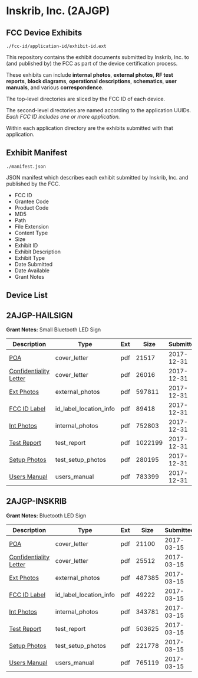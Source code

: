 # Inskrib, Inc. (2AJGP)
## FCC Device Exhibits

```
./fcc-id/application-id/exhibit-id.ext
```

This repository contains the exhibit documents submitted by Inskrib, Inc. to (and published by) the FCC as part of the device certification process.

These exhibits can include **internal photos**, **external photos**, **RF test reports**, **block diagrams**, **operational descriptions**, **schematics**, **user manuals**, and various **correspondence**.

The top-level directories are sliced by the FCC ID of each device.

The second-level directories are named according to the application UUIDs. *Each FCC ID includes one or more application.*

Within each application directory are the exhibits submitted with that application. 

## Exhibit Manifest

```
./manifest.json
```

JSON manifest which describes each exhibit submitted by Inskrib, Inc. and published by the FCC.

- FCC ID
- Grantee Code
- Product Code
- MD5
- Path
- File Extension
- Content Type
- Size
- Exhibit ID
- Exhibit Description
- Exhibit Type
- Date Submitted
- Date Available
- Grant Notes

## Device List
## 2AJGP-HAILSIGN
**Grant Notes:** Small Bluetooth LED Sign

| Description | Type | Ext | Size | Submitted | Available |
| ----------- | ---- | --- | ---- | --------- | --------- |
| [POA](2AJGP-HAILSIGN/a4fb27e77f04886dc55f58ff0df5ceef/3699388.pdf) | cover_letter | pdf | 21517 | 2017-12-31 | 2017-12-31 |
| [Confidentiality Letter](2AJGP-HAILSIGN/a4fb27e77f04886dc55f58ff0df5ceef/3699389.pdf) | cover_letter | pdf | 26016 | 2017-12-31 | 2017-12-31 |
| [Ext Photos](2AJGP-HAILSIGN/a4fb27e77f04886dc55f58ff0df5ceef/3699391.pdf) | external_photos | pdf | 597811 | 2017-12-31 | 2017-12-31 |
| [FCC ID Label](2AJGP-HAILSIGN/a4fb27e77f04886dc55f58ff0df5ceef/3699392.pdf) | id_label_location_info | pdf | 89418 | 2017-12-31 | 2017-12-31 |
| [Int Photos](2AJGP-HAILSIGN/a4fb27e77f04886dc55f58ff0df5ceef/3699393.pdf) | internal_photos | pdf | 752803 | 2017-12-31 | 2017-12-31 |
| [Test Report](2AJGP-HAILSIGN/a4fb27e77f04886dc55f58ff0df5ceef/3699396.pdf) | test_report | pdf | 1022199 | 2017-12-31 | 2017-12-31 |
| [Setup Photos](2AJGP-HAILSIGN/a4fb27e77f04886dc55f58ff0df5ceef/3699397.pdf) | test_setup_photos | pdf | 280195 | 2017-12-31 | 2017-12-31 |
| [Users Manual](2AJGP-HAILSIGN/a4fb27e77f04886dc55f58ff0df5ceef/3699398.pdf) | users_manual | pdf | 783399 | 2017-12-31 | 2017-12-31 |
## 2AJGP-INSKRIB
**Grant Notes:** Bluetooth LED Sign

| Description | Type | Ext | Size | Submitted | Available |
| ----------- | ---- | --- | ---- | --------- | --------- |
| [POA](2AJGP-INSKRIB/164c43ec201af33e2892a8b26a56b5c2/3316640.pdf) | cover_letter | pdf | 21100 | 2017-03-15 | 2017-03-15 |
| [Confidentiality Letter](2AJGP-INSKRIB/164c43ec201af33e2892a8b26a56b5c2/3316641.pdf) | cover_letter | pdf | 25512 | 2017-03-15 | 2017-03-15 |
| [Ext Photos](2AJGP-INSKRIB/164c43ec201af33e2892a8b26a56b5c2/3316643.pdf) | external_photos | pdf | 487385 | 2017-03-15 | 2017-03-15 |
| [FCC ID Label](2AJGP-INSKRIB/164c43ec201af33e2892a8b26a56b5c2/3316644.pdf) | id_label_location_info | pdf | 49222 | 2017-03-15 | 2017-03-15 |
| [Int Photos](2AJGP-INSKRIB/164c43ec201af33e2892a8b26a56b5c2/3316645.pdf) | internal_photos | pdf | 343781 | 2017-03-15 | 2017-03-15 |
| [Test Report](2AJGP-INSKRIB/164c43ec201af33e2892a8b26a56b5c2/3316648.pdf) | test_report | pdf | 503625 | 2017-03-15 | 2017-03-15 |
| [Setup Photos](2AJGP-INSKRIB/164c43ec201af33e2892a8b26a56b5c2/3316649.pdf) | test_setup_photos | pdf | 221778 | 2017-03-15 | 2017-03-15 |
| [Users Manual](2AJGP-INSKRIB/164c43ec201af33e2892a8b26a56b5c2/3316650.pdf) | users_manual | pdf | 765119 | 2017-03-15 | 2017-03-15 |
